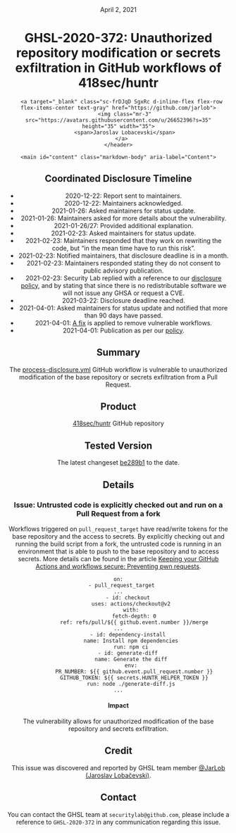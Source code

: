 <header class="post-header d-block mb-6">
      <div class="date text-mono f5 my-3">April 2, 2021</div>
      <h1 class="my-2 h00-mktg lh-condensed">GHSL-2020-372: Unauthorized repository modification or secrets exfiltration in GitHub workflows of 418sec/huntr</h1>

      
      
      
      
      

      

      <a target="_blank" class="sc-frDJqD SgxRc d-inline-flex flex-row flex-items-center text-gray" href="https://github.com/jarlob">
        <img class="mr-3" src="https://avatars.githubusercontent.com/u/26652396?s=35" height="35" width="35">
        <span>Jaroslav Lobacevski</span>
      </a>
    </header>

    <main id="content" class="markdown-body" aria-label="Content">
      
<h2 id="coordinated-disclosure-timeline">Coordinated Disclosure Timeline</h2>

<ul>
  <li>2020-12-22: Report sent to maintainers.</li>
  <li>2020-12-22: Maintainers acknowledged.</li>
  <li>2021-01-26: Asked maintainers for status update.</li>
  <li>2021-01-26: Maintainers asked for more details about the vulnerability.</li>
  <li>2021-01-26/27: Provided additional explanation.</li>
  <li>2021-02-23: Asked maintainers for status update.</li>
  <li>2021-02-23: Maintainers responded that they work on rewriting the code, but “in the mean time have to run this risk”.</li>
  <li>2021-02-23: Notified maintainers, that disclosure deadline is in a month.</li>
  <li>2021-02-23: Maintainers responded stating they do not consent to public advisory publication.</li>
  <li>2021-02-23: Security Lab replied with a reference to our <a href="https://securitylab.github.com/advisories#policy">disclosure policy</a>, and by stating that since there is no redistributable software we will not issue any GHSA or request a CVE.</li>
  <li>2021-03-22: Disclosure deadline reached.</li>
  <li>2021-04-01: Asked maintainers for status update and notified that more than 90 days have passed.</li>
  <li>2021-04-01: <a href="https://github.com/418sec/huntr/commit/3a78be77d70026cb89fb222fe22e5fbdf224800e">A fix</a> is applied to remove vulnerable workflows.</li>
  <li>2021-04-01: Publication as per our <a href="https://securitylab.github.com/advisories#policy">policy</a>.</li>
</ul>

<h2 id="summary">Summary</h2>

<p>The <a href="https://github.com/418sec/huntr/blob/staging/.github/workflows/process-disclosure.yml">process-disclosure.yml</a> GitHub workflow is vulnerable to unauthorized modification of the base repository or secrets exfiltration from a Pull Request.</p>

<h2 id="product">Product</h2>

<p><a href="https://github.com/418sec/huntr">418sec/huntr</a> GitHub repository</p>

<h2 id="tested-version">Tested Version</h2>

<p>The latest changeset <a href="https://github.com/418sec/huntr/blob/be289b12bb5a01c02864b5082437dc047ce88c1e/.github/workflows/process-disclosure.yml">be289b1</a> to the date.</p>

<h2 id="details">Details</h2>

<h3 id="issue-untrusted-code-is-explicitly-checked-out-and-run-on-a-pull-request-from-a-fork">Issue: Untrusted code is explicitly checked out and run on a Pull Request from a fork</h3>

<p>Workflows triggered on <code class="language-plaintext highlighter-rouge">pull_request_target</code> have read/write tokens for the base repository and the access to secrets. By explicitly checking out and running the build script from a fork, the untrusted code is running in an environment that is able to push to the base repository and to access secrets. More details can be found in the article <a href="https://securitylab.github.com/research/github-actions-preventing-pwn-requests/">Keeping your GitHub Actions and workflows secure: Preventing pwn requests</a>.</p>

<div class="language-yaml highlighter-rouge"><div class="highlight"><pre class="highlight"><code><span class="na">on</span><span class="pi">:</span>
  <span class="pi">-</span> <span class="s">pull_request_target</span>
<span class="nn">...</span>
      <span class="pi">-</span> <span class="na">id</span><span class="pi">:</span> <span class="s">checkout</span>
        <span class="na">uses</span><span class="pi">:</span> <span class="s">actions/checkout@v2</span>
        <span class="na">with</span><span class="pi">:</span>
          <span class="na">fetch-depth</span><span class="pi">:</span> <span class="m">0</span>
          <span class="na">ref</span><span class="pi">:</span> <span class="s">refs/pull/${{ github.event.number }}/merge</span>
<span class="nn">...</span>
      <span class="pi">-</span> <span class="na">id</span><span class="pi">:</span> <span class="s">dependency-install</span>
        <span class="na">name</span><span class="pi">:</span> <span class="s">Install npm dependencies</span>
        <span class="na">run</span><span class="pi">:</span> <span class="s">npm ci</span>
      <span class="pi">-</span> <span class="na">id</span><span class="pi">:</span> <span class="s">generate-diff</span>
        <span class="na">name</span><span class="pi">:</span> <span class="s">Generate the diff</span>
        <span class="na">env</span><span class="pi">:</span>
          <span class="na">PR_NUMBER</span><span class="pi">:</span> <span class="s">${{ github.event.pull_request.number }}</span>
          <span class="na">GITHUB_TOKEN</span><span class="pi">:</span> <span class="s">${{ secrets.HUNTR_HELPER_TOKEN }}</span>
        <span class="na">run</span><span class="pi">:</span> <span class="s">node ./generate-diff.js</span>
<span class="nn">...</span>
</code></pre></div></div>

<h4 id="impact">Impact</h4>

<p>The vulnerability allows for unauthorized modification of the base repository and secrets exfiltration.</p>

<h2 id="credit">Credit</h2>

<p>This issue was discovered and reported by GHSL team member <a href="https://github.com/JarLob">@JarLob (Jaroslav Lobačevski)</a>.</p>

<h2 id="contact">Contact</h2>

<p>You can contact the GHSL team at <code class="language-plaintext highlighter-rouge">securitylab@github.com</code>, please include a reference to <code class="language-plaintext highlighter-rouge">GHSL-2020-372</code> in any communication regarding this issue.</p>

